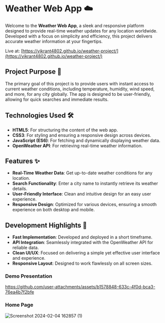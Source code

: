 # Weather Web App ☁️

Welcome to the **Weather Web App**, a sleek and responsive platform designed to provide real-time weather updates for any location worldwide. Developed with a focus on simplicity and efficiency, this project delivers accurate weather information at your fingertips.

Live at: [https://vikrant4802.github.io/weather-project/](https://vikrant4802.github.io/weather-project/)


## Project Purpose 🎯

The primary goal of this project is to provide users with instant access to current weather conditions, including temperature, humidity, wind speed, and more, for any city globally. The app is designed to be user-friendly, allowing for quick searches and immediate results.

## Technologies Used 🛠️

- **HTML5**: For structuring the content of the web app.
- **CSS3**: For styling and ensuring a responsive design across devices.
- **JavaScript (ES6)**: For fetching and dynamically displaying weather data.
- **OpenWeather API**: For retrieving real-time weather information.

## Features ✨

- **Real-Time Weather Data**: Get up-to-date weather conditions for any location.
- **Search Functionality**: Enter a city name to instantly retrieve its weather details.
- **User-Friendly Interface**: Clean and intuitive design for an easy user experience.
- **Responsive Design**: Optimized for various devices, ensuring a smooth experience on both desktop and mobile.

## Development Highlights 🚀

- **Fast Implementation**: Developed and deployed in a short timeframe.
- **API Integration**: Seamlessly integrated with the OpenWeather API for reliable data.
- **Clean UI/UX**: Focused on delivering a simple yet effective user interface and experience.
- **Responsive Layout**: Designed to work flawlessly on all screen sizes.

### Demo Presentation

https://github.com/user-attachments/assets/b1578848-633c-4f0d-bca3-76ea4b7f2bfe


### Home Page
![Screenshot 2024-02-04 162857 (1)](https://github.com/user-attachments/assets/278e30b4-f0f0-451e-857b-2fb2cef2bf8c)



